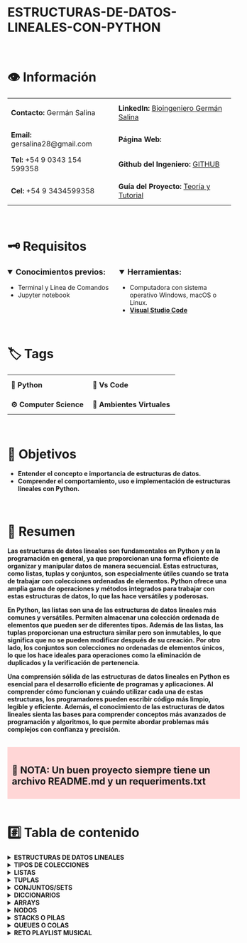 # ESTRUCTURAS-DE-DATOS-LINEALES-CON-PYTHON

<br>
<h1>
👁 Información
</h1>
<table style="border-collapse: collapse;">
  <tr>
    <td style="border: none; padding: 8px; text-align: left;"><strong>Contacto:</strong> Germán Salina</td>
    <td style="border: none; padding: 12px; text-align: left;"><strong>LinkedIn: </strong><a href="https://www.linkedin.com/in/german-salina-bioingeniero-despachante-de-aduanas/">Bioingeniero Germán Salina 
      </a>
    </td>
  </tr>
  <tr>
    <td style="border: none; padding: 8px; text-align: left;"><strong>Email:</strong> gersalina28@gmail.com</td>
    <td style="border: none; padding: 12px; text-align: left;"><strong>Página Web:</strong></td>
  </tr>
  <tr>
    <td style="border: none; padding: 8px; text-align: left;"><strong>Tel:</strong> +54 9 0343 154 599358</td>
    <td style="border: none; padding: 12px; text-align: left;"><strong>Github del Ingeniero:</strong> <a href="https://github.com/Gersa28">GITHUB</a></td>
  </tr>
  <tr>
    <td style="border: none; padding: 8px; text-align: left;"><strong>Cel:</strong> +54 9 3434599358</td>
    <td style="border: none; padding: 12px; text-align: left;"><strong>Guía del Proyecto:</strong> </strong><a href=https://www.notion.so/german-salina/Estructuras-de-datos-lineales-con-Python-04a992a18df34a478fc5a13d7f87d7d5</a>Teoría y Tutorial</td>
  </tr>
</table>

<br>
<h1 class="block-color-gray_background">
🗝 Requisitos
</h1>
<div style="display: flex; justify-content: space-between;">
    <div style="width: 50%;">
        <details open="">
            <summary style="font-weight: 600; font-size: 1.25em; line-height: 1.3; margin: 0;">
                <strong>Conocimientos previos:</strong>
            </summary>
            <div class="indented">
                <ul class="bulleted-list">
                    <li style="list-style-type: disc;">Terminal y Línea de Comandos</li>
                    <li style="list-style-type: disc;">Jupyter notebook</li>
                </ul>
            </div>
        </details>
    </div>
    <div style="width: 50%;">
        <details open="">
            <summary style="font-weight: 600; font-size: 1.25em; line-height: 1.3; margin: 0;">
                <strong>Herramientas:</strong>
            </summary>
            <div class="indented">
                <ul class="bulleted-list">
                    <li style="list-style-type: disc;">Computadora con sistema operativo Windows, macOS o Linux.</li>
                    <li style="list-style-type: disc;"><a href="https://code.visualstudio.com/"><strong>Visual Studio Code</strong></a></li>
                </ul>
            </div>
        </details>
    </div>
</div>

<br>
<h1>🏷️ Tags
</h1>
<table style="border-collapse: collapse;">
  <tr>
    <td style="border: none; padding: 8px; text-align: left;"><strong>🐍 Python</strong></td>
    <td style="border: none; padding: 12px; text-align: left;"><strong>🐍 Vs Code</strong></td>
  </tr>  
  <tr>
    <td style="border: none; padding: 8px; text-align: left;"><strong>⚙ Computer Science</strong></td>
    <td style="border: none; padding: 12px; text-align: left;"><strong>🐍 Ambientes Virtuales</strong></td>
  </tr>  
</table>

<br>
<h1>
🎯 Objetivos
</h1>

- **Entender el concepto e importancia de estructuras de datos.**
- **Comprender el comportamiento, uso e implementación de estructuras lineales con Python.**

<br>
<h1>
📜 Resumen
</h1>

**Las estructuras de datos lineales son fundamentales en Python y en la programación en general, ya que proporcionan una forma eficiente de organizar y manipular datos de manera secuencial. Estas estructuras, como listas, tuplas y conjuntos, son especialmente útiles cuando se trata de trabajar con colecciones ordenadas de elementos. Python ofrece una amplia gama de operaciones y métodos integrados para trabajar con estas estructuras de datos, lo que las hace versátiles y poderosas.**

**En Python, las listas son una de las estructuras de datos lineales más comunes y versátiles. Permiten almacenar una colección ordenada de elementos que pueden ser de diferentes tipos. Además de las listas, las tuplas proporcionan una estructura similar pero son inmutables, lo que significa que no se pueden modificar después de su creación. Por otro lado, los conjuntos son colecciones no ordenadas de elementos únicos, lo que los hace ideales para operaciones como la eliminación de duplicados y la verificación de pertenencia.**

**Una comprensión sólida de las estructuras de datos lineales en Python es esencial para el desarrollo eficiente de programas y aplicaciones. Al comprender cómo funcionan y cuándo utilizar cada una de estas estructuras, los programadores pueden escribir código más limpio, legible y eficiente. Además, el conocimiento de las estructuras de datos lineales sienta las bases para comprender conceptos más avanzados de programación y algoritmos, lo que permite abordar problemas más complejos con confianza y precisión.**

<br>
<div>
    <div style="width: 100%; background-color: #FFD6D6; padding: 10px;">
        <strong>
            <h2>
            🚨 NOTA: Un buen proyecto siempre tiene un archivo README.md y un requeriments.txt
            </h2>
        </strong>
    </div>
</div>

<br>
<h1>
#️⃣ Tabla de contenido
</h1>

<details>
<summary><strong>ESTRUCTURAS DE DATOS LINEALES</strong></summary>

### Arrays

### Nodes

### Linked Lists

### Stacks

### Queues

</details>

<details>
<summary><strong>TIPOS DE COLECCIONES</strong></summary>

### Colecciones

### Valores

### Tipos

</details>

<details>
<summary><strong>LISTAS</strong></summary>

### Funciones y Características

### Listas en Python

</details>

<details>
<summary><strong>TUPLAS</strong></summary>

</details>

<details>
<summary><strong>CONJUNTOS/SETS</strong></summary>

</details>

<details>
<summary><strong>DICCIONARIOS</strong></summary>

</details>

<details>
<summary><strong>ARRAYS</strong></summary>

### Creación de Array 1D

### Arrays en 2D

</details>

<details>
<summary><strong>NODOS</strong></summary>

### Singly Linked List

### Circular Linked List

### Double Linked List

</details>

<details>
<summary><strong>STACKS O PILAS</strong></summary>

</details>

<details>
<summary><strong>QUEUES O COLAS</strong></summary>

</details>

<details>
<summary><strong>RETO PLAYLIST MUSICAL</strong></summary>

</details>



